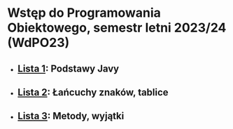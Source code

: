# Wstęp do Programowania Obiektowego, semestr letni 2023/24 (WdPO23)

* ## [Lista 1](WdPO23_lista1.pdf): Podstawy Javy
* ## [Lista 2](WdPO23_lista2.pdf): Łańcuchy znaków, tablice
* ## [Lista 3](WdPO23_lista3.pdf): Metody, wyjątki
